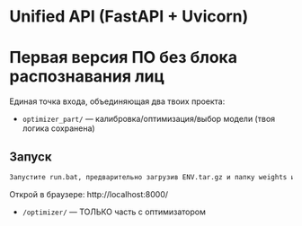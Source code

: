 # Unified API (FastAPI + Uvicorn) 
# Первая версия ПО без блока распознавания лиц
Единая точка входа, объединяющая два твоих проекта:

- `optimizer_part/` — калибровка/оптимизация/выбор модели (твоя логика сохранена)


## Запуск

```bash
Запустите run.bat, предварительно загрузив ENV.tar.gz и папку weights из google disk (https://drive.google.com/file/d/1leVnVAzmqxJCOMf5fjm5fQKKQdwqGv1M/view?usp=sharing).
```

Открой в браузере: http://localhost:8000/

- `/optimizer/` — ТОЛЬКО часть с оптимизатором

